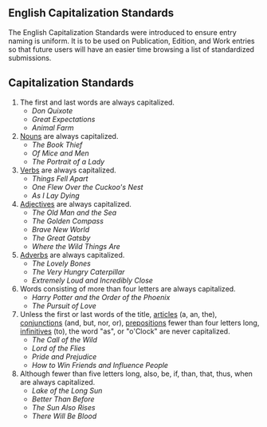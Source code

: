 English Capitalization Standards
---------------

The English Capitalization Standards were introduced to ensure entry naming is uniform. It is to be used on Publication, Edition, and Work entries so that future users will have an easier time browsing a list of standardized submissions.

Capitalization Standards
---------------

1. The first and last words are always capitalized.
	+ *Don Quixote*
	+ *Great Expectations*
	+ *Animal Farm*
2. [Nouns](http://partofspeech.org/noun) are always capitalized.
	+ *The Book Thief*
	+ *Of Mice and Men*
	+ *The Portrait of a Lady*
3. [Verbs](http://partofspeech.org/verb) are always capitalized.
	+ *Things Fell Apart*
	+ *One Flew Over the Cuckoo's Nest*
	+ *As I Lay Dying*
4. [Adjectives](http://partofspeech.org/adjective/) are always capitalized.
	+ *The Old Man and the Sea*
	+ *The Golden Compass*
	+ *Brave New World*
	+ *The Great Gatsby*
	+ *Where the Wild Things Are*
5. [Adverbs](http://partofspeech.org/adverb) are always capitalized.
	+ *The Lovely Bones*
	+ *The Very Hungry Caterpillar*
	+ *Extremely Loud and Incredibly Close*
6. Words consisting of more than four letters are always capitalized.
	+ *Harry Potter and the Order of the Phoenix*
	+ *The Pursuit of Love*
7. Unless the first or last words of the title, [articles](http://www.grammarly.com/handbook/grammar/articles/) (a, an, the), [conjunctions](http://partofspeech.org/conjunction) (and, but, nor, or), [prepositions](http://partofspeech.org/preposition) fewer than four letters long, [infinitives](https://owl.english.purdue.edu/owl/resource/627/03/) (to), the word "as", or "o'Clock" are never capitalized.
	+ *The Call of the Wild*
	+ *Lord of the Flies*
	+ *Pride and Prejudice*
	+ *How to Win Friends and Influence People*
8. Although fewer than five letters long, also, be, if, than, that, thus, when are always capitalized.
	+ *Lake of the Long Sun*
	+ *Better Than Before*
	+ *The Sun Also Rises*
	+ *There Will Be Blood*
